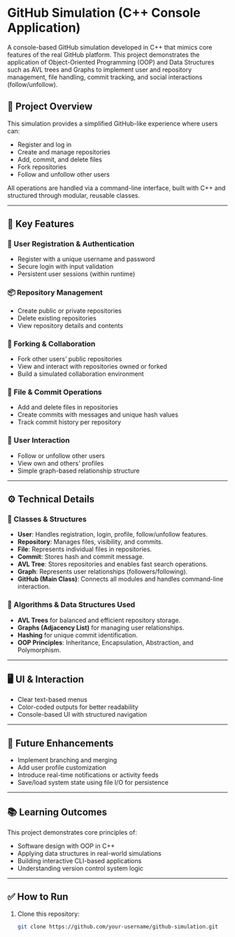 # GitHub Simulation (C++ Console Application)

A console-based GitHub simulation developed in C++ that mimics core features of the real GitHub platform. This project demonstrates the application of Object-Oriented Programming (OOP) and Data Structures such as AVL trees and Graphs to implement user and repository management, file handling, commit tracking, and social interactions (follow/unfollow).

## 🚀 Project Overview

This simulation provides a simplified GitHub-like experience where users can:

- Register and log in
- Create and manage repositories
- Add, commit, and delete files
- Fork repositories
- Follow and unfollow other users

All operations are handled via a command-line interface, built with C++ and structured through modular, reusable classes.

---

## 🔑 Key Features

### 👤 User Registration & Authentication
- Register with a unique username and password
- Secure login with input validation
- Persistent user sessions (within runtime)

### 📦 Repository Management
- Create public or private repositories
- Delete existing repositories
- View repository details and contents

### 🌿 Forking & Collaboration
- Fork other users’ public repositories
- View and interact with repositories owned or forked
- Build a simulated collaboration environment

### 📁 File & Commit Operations
- Add and delete files in repositories
- Create commits with messages and unique hash values
- Track commit history per repository

### 🤝 User Interaction
- Follow or unfollow other users
- View own and others' profiles
- Simple graph-based relationship structure

---

## ⚙️ Technical Details

### 🧱 Classes & Structures

- **User**: Handles registration, login, profile, follow/unfollow features.
- **Repository**: Manages files, visibility, and commits.
- **File**: Represents individual files in repositories.
- **Commit**: Stores hash and commit message.
- **AVL Tree**: Stores repositories and enables fast search operations.
- **Graph**: Represents user relationships (followers/following).
- **GitHub (Main Class)**: Connects all modules and handles command-line interaction.

### 🧠 Algorithms & Data Structures Used

- **AVL Trees** for balanced and efficient repository storage.
- **Graphs (Adjacency List)** for managing user relationships.
- **Hashing** for unique commit identification.
- **OOP Principles**: Inheritance, Encapsulation, Abstraction, and Polymorphism.

---

## 🖥️ UI & Interaction

- Clear text-based menus
- Color-coded outputs for better readability
- Console-based UI with structured navigation

---

## 📌 Future Enhancements

- Implement branching and merging
- Add user profile customization
- Introduce real-time notifications or activity feeds
- Save/load system state using file I/O for persistence

---

## 📚 Learning Outcomes

This project demonstrates core principles of:

- Software design with OOP in C++
- Applying data structures in real-world simulations
- Building interactive CLI-based applications
- Understanding version control system logic

---

## ✅ How to Run

1. Clone this repository:
   ```bash
   git clone https://github.com/your-username/github-simulation.git
